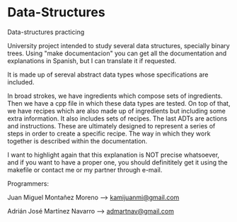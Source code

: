 # Data-Structures
Data-structures practicing

University project intended to study several data structures, specially binary trees.
Using "make documentacion" you can get all the documentation and explanations in Spanish, 
but I can translate it if requested.

It is made up of sereval abstract data types whose specifications are included.

In broad strokes, we have ingredients which compose sets of ingredients. Then we have a cpp file in which
these data types are tested.
On top of that, we have recipes which are also made up of ingredients but including some extra information.
It also includes sets of recipes.
The last ADTs are actions and instructions. These are ultimately designed to represent a series of steps in order
to create a specific recipe. The way in which they work together is described within the documentation.

I want to highlight again that this explanation is NOT precise whatsoever, and if you want to have a proper one, you should definititely
get it using the makefile or contact me or my partner through e-mail.

Programmers:

Juan Miguel Montañez Moreno --> kamijuanmi@gmail.com

Adrián José Martínez Navarro --> admartnav@gmail.com
